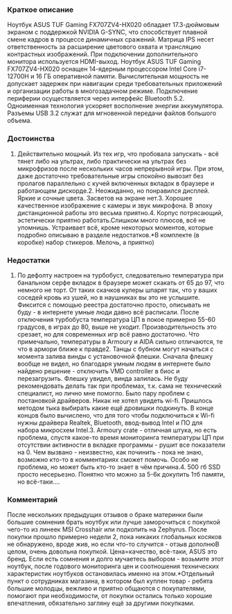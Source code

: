 ### **Краткое описание**
Ноутбук ASUS TUF Gaming FX707ZV4-HX020 обладает 17.3-дюймовым экраном с поддержкой NVIDIA G-SYNC, что способствует плавной смене кадров в процессе динамичных сражений. Матрица IPS несет ответственность за расширение цветового охвата и трансляцию контрастных изображений. При подключении дополнительного монитора используется HDMI-выход.  Ноутбук ASUS TUF Gaming FX707ZV4-HX020 оснащен 14-ядерным процессором Intel Core i7-12700H и 16 ГБ оперативной памяти. Вычислительная мощность не допускает задержек при навигации среди требовательных приложений и организации работы в многозадачном режиме. Подключение периферии осуществляется через интерфейс Bluetooth 5.2. Одноименная технология ускоряет восполнение энергии аккумулятора. Разъемы USB 3.2 служат для мгновенной передачи файлов большого объема.

### **Достоинства**
1. Действительно мощный. Из тех игр, что пробовала запускать - всё тянет либо на ультрах, либо практически на ультрах без микрофризов после нескольких часов непрерывной игры. При этом, даже достаточно требовательные игры спокойно вывозит без пролагов параллельно с кучей включенных вкладок в браузере и работающем дискорде.2. Неожиданно, но понравился дисплей. Яркие и сочные цвета. Засветов на экране нет.3. Хорошее качественное изображение с камеры и звук микрофона. В эпоху дистанционной работы это весьма приятно.4. Корпус потрясающий, эстетически приятно работать.Слишком много плюсов, всё не упомнишь. Устраивает всё, кроме некоторых моментов, которые подробно описываю в разделе недостатков.*В комплекте (в коробке) набор стикеров. Мелочь, а приятно)

### **Недостатки**
1. По дефолту настроен на турбобуст, следовательно температура при банальном серфе вкладок в браузере может скакать от 65 до 97, что немного не торт. От таких скачков кулеры шпарят так, что у ваших соседей кровь из ушей, но в наушниках вы это не услышите. Фиксится с помощью реестра достаточно просто, описывать не буду - в интернете умные люди давно всё расписали. После отключения турбобуста температура ЦП в покое примерно 55-60 градусов, в играх до 80, выше не уходит. Производительность это срезает, но для современных игр всё равно достаточно. Что примечально, температуры в Armoury и AIDA сильно отличаются, те что в армори ближе к правде2. Танцы с бубном могут начаться с момента залива винды с установочной флешки. Сначала флешку вообще не видел, но благодаря умным людям в интернете было найдено решение - отключить VMD controller в биос и перезагрузить. Флешку увидел, винда залилась. Не буду рекомендовать делать так при проблемах, т.к. сама не технический специалист, но лично мне помогло. Было пару проблем с постановкой драйверов. Никак не хотел увидеть wi-fi. Пришлось методом тыка выбирать какие ещё дровишки подкинуть. В конце концов было вычислено, что для того чтобы подключиться к Wi-fi нужны драйвера Realtek, Bluetooth, ввод-вывод Intel и ПО для набора микросхем Intel.3. Armoury crate - отличная штука, но есть проблема, спустя какое-то время мониторинга температуры ЦП при отсутствии активности в вкладке программы - рушит все показатели на 0. Чем вызвано - неизвестно, как починить - пока не знаю, возможно кто-то в комментариях сможет помочь. Особо не проблема, но может быть кто-то знает в чём причина.4. 500 гб SSD просто несерьезно. Понятно что можно за 5-6к докупить 1тб памяти, но всё-таки....

### **Комментарий**
После нескольких предыдущих отзывов о браке материнки были большие сомнения брать ноутбук или лучше заморочиться с покупкой чего-то из линеек MSI Crosshair или подкопить на Zephyrus. После покупки прошло примерно недели 2, пока никаких глобальных косяков не обнаружено, вроде жив, но если что-то случится - отзыв дополнюВ целом, очень довольна покупкой. Цена=качество, всё-таки, ASUS это бренд. Если есть сомнения и долго мучаетесь выбором - возьмите этот ноутбук, после годового мониторинга цен и соотношения технических характеристик ноутбуков остановилась именно на этом.*Отдельный пункт о сотрудниках магазина, в котором был куплен товар - ребята большие молодцы, вежливо и приятно общаются с покупателями, помогают при необходимости, от покупки остались только хорошие впечатления, обязательно загляну ещё за другими покупками.
